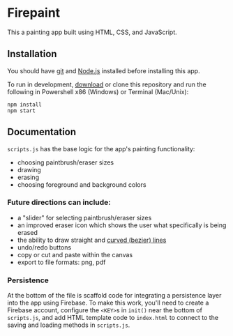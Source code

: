 # Firepaint

This a painting app built using HTML, CSS, and JavaScript.

## Installation

You should have [git](https://git-scm.com/downloads) and [Node.js](https://nodejs.org/en/) installed before installing this app.

To run in development, [download](https://github.com/neilthawani/firepaint/archive/master.zip) or clone this repository and run the following in Powershell x86 (Windows) or Terminal (Mac/Unix):

```
npm install
npm start
```

## Documentation

`scripts.js` has the base logic for the app's painting functionality:

- choosing paintbrush/eraser sizes
- drawing
- erasing
- choosing foreground and background colors

### Future directions can include:

- a "slider" for selecting paintbrush/eraser sizes
- an improved eraser icon which shows the user what specifically is being erased
- the ability to draw straight and [curved (bezier) lines](https://www.w3schools.com/tags/canvas_beziercurveto.asp)
- undo/redo buttons
- copy or cut and paste within the canvas
- export to file formats: png, pdf

### Persistence

At the bottom of the file is scaffold code for integrating a persistence layer into the app using Firebase. To make this work, you'll need to create a Firebase account, configure the `<KEY>`s in `init()` near the bottom of `scripts.js`, and add HTML template code to `index.html` to connect to the saving and loading methods in `scripts.js`.
